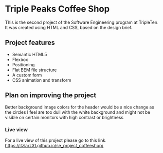 # Triple Peaks Coffee Shop

This is the second project of the Software Engineering program at TripleTen. It was created using HTML and CSS, based on the design brief.

## Project features

- Semantic HTML5
- Flexbox
- Positioning
- Flat BEM file structure
- A custom form
- CSS animation and transform

## Plan on improving the project

Better background image colors for the header would be a nice change as the circles I feel are too dull with the white background and might not be visible on certain monitors with high contrast or brightness.

### Live view

For a live view of this project please go to this link. https://itzlarz31.github.io/se_project_coffeeshop/
